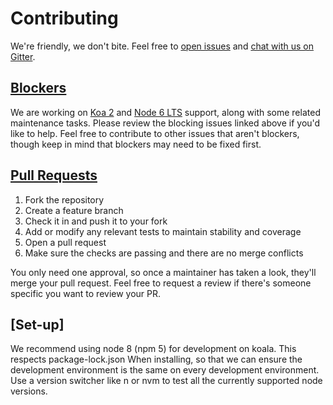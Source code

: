 # Contributing

We're friendly, we don't bite. Feel free to [open
issues](https://github.com/koajs/koala/issues) and [chat with us on Gitter](https://gitter.im/koajs/koala).

## [Blockers](https://github.com/koajs/koala/milestone/1)

We are working on [Koa 2](https://github.com/koajs/koala/issues/17) and [Node 6
LTS](https://github.com/koajs/koala/issues/28) support, along with some related
maintenance tasks. Please review the blocking issues linked above if you'd like
to help. Feel free to contribute to other issues that aren't blockers, though
keep in mind that blockers may need to be fixed first.

## [Pull Requests](https://github.com/koajs/koala/pulls)

1. Fork the repository
2. Create a feature branch
3. Check it in and push it to your fork
4. Add or modify any relevant tests to maintain stability and coverage
5. Open a pull request
6. Make sure the checks are passing and there are no merge conflicts

You only need one approval, so once a maintainer has taken a look, they'll merge your pull request.  Feel free to request a review if there's someone specific you want to review your PR.

## [Set-up]

We recommend using node 8 (npm 5) for development on koala.  This respects package-lock.json
When installing, so that we can ensure the development environment is the same on every
development environment.  Use a version switcher like n or nvm to test all the currently supported
node versions.
